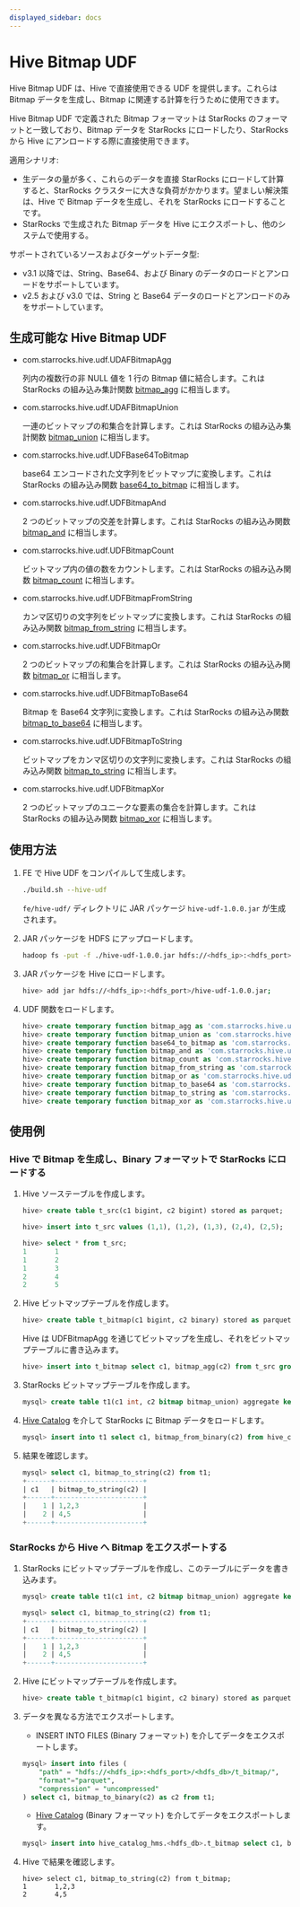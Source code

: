 ```yaml
---
displayed_sidebar: docs
---
```


# Hive Bitmap UDF

Hive Bitmap UDF は、Hive で直接使用できる UDF を提供します。これらは Bitmap データを生成し、Bitmap に関連する計算を行うために使用できます。

Hive Bitmap UDF で定義された Bitmap フォーマットは StarRocks のフォーマットと一致しており、Bitmap データを StarRocks にロードしたり、StarRocks から Hive にアンロードする際に直接使用できます。

適用シナリオ:

- 生データの量が多く、これらのデータを直接 StarRocks にロードして計算すると、StarRocks クラスターに大きな負荷がかかります。望ましい解決策は、Hive で Bitmap データを生成し、それを StarRocks にロードすることです。
- StarRocks で生成された Bitmap データを Hive にエクスポートし、他のシステムで使用する。

サポートされているソースおよびターゲットデータ型:

- v3.1 以降では、String、Base64、および Binary のデータのロードとアンロードをサポートしています。
- v2.5 および v3.0 では、String と Base64 データのロードとアンロードのみをサポートしています。

## 生成可能な Hive Bitmap UDF

- com.starrocks.hive.udf.UDAFBitmapAgg

  列内の複数行の非 NULL 値を 1 行の Bitmap 値に結合します。これは StarRocks の組み込み集計関数 [bitmap_agg](../sql-reference/sql-functions/bitmap-functions/bitmap_agg.md) に相当します。

- com.starrocks.hive.udf.UDAFBitmapUnion

  一連のビットマップの和集合を計算します。これは StarRocks の組み込み集計関数 [bitmap_union](../sql-reference/sql-functions/bitmap-functions/bitmap_union.md) に相当します。

- com.starrocks.hive.udf.UDFBase64ToBitmap

  base64 エンコードされた文字列をビットマップに変換します。これは StarRocks の組み込み関数 [base64_to_bitmap](../sql-reference/sql-functions/bitmap-functions/base64_to_bitmap.md) に相当します。

- com.starrocks.hive.udf.UDFBitmapAnd

  2 つのビットマップの交差を計算します。これは StarRocks の組み込み関数 [bitmap_and](../sql-reference/sql-functions/bitmap-functions/bitmap_and.md) に相当します。

- com.starrocks.hive.udf.UDFBitmapCount

  ビットマップ内の値の数をカウントします。これは StarRocks の組み込み関数 [bitmap_count](../sql-reference/sql-functions/bitmap-functions/bitmap_count.md) に相当します。

- com.starrocks.hive.udf.UDFBitmapFromString

  カンマ区切りの文字列をビットマップに変換します。これは StarRocks の組み込み関数 [bitmap_from_string](../sql-reference/sql-functions/bitmap-functions/bitmap_from_string.md) に相当します。

- com.starrocks.hive.udf.UDFBitmapOr

  2 つのビットマップの和集合を計算します。これは StarRocks の組み込み関数 [bitmap_or](../sql-reference/sql-functions/bitmap-functions/bitmap_or.md) に相当します。

- com.starrocks.hive.udf.UDFBitmapToBase64

  Bitmap を Base64 文字列に変換します。これは StarRocks の組み込み関数 [bitmap_to_base64](../sql-reference/sql-functions/bitmap-functions/bitmap_to_base64.md) に相当します。

- com.starrocks.hive.udf.UDFBitmapToString

  ビットマップをカンマ区切りの文字列に変換します。これは StarRocks の組み込み関数 [bitmap_to_string](../sql-reference/sql-functions/bitmap-functions/bitmap_to_string.md) に相当します。

- com.starrocks.hive.udf.UDFBitmapXor

  2 つのビットマップのユニークな要素の集合を計算します。これは StarRocks の組み込み関数 [bitmap_xor](../sql-reference/sql-functions/bitmap-functions/bitmap_xor.md) に相当します。

## 使用方法

1. FE で Hive UDF をコンパイルして生成します。

   ```bash
   ./build.sh --hive-udf
   ```

   `fe/hive-udf/` ディレクトリに JAR パッケージ `hive-udf-1.0.0.jar` が生成されます。

2. JAR パッケージを HDFS にアップロードします。

   ```bash
   hadoop fs -put -f ./hive-udf-1.0.0.jar hdfs://<hdfs_ip>:<hdfs_port>/hive-udf-1.0.0.jar
   ```

3. JAR パッケージを Hive にロードします。

   ```bash
   hive> add jar hdfs://<hdfs_ip>:<hdfs_port>/hive-udf-1.0.0.jar;
   ```

4. UDF 関数をロードします。

   ```sql
   hive> create temporary function bitmap_agg as 'com.starrocks.hive.udf.UDAFBitmapAgg';
   hive> create temporary function bitmap_union as 'com.starrocks.hive.udf.UDAFBitmapUnion';
   hive> create temporary function base64_to_bitmap as 'com.starrocks.hive.udf.UDFBase64ToBitmap';
   hive> create temporary function bitmap_and as 'com.starrocks.hive.udf.UDFBitmapAnd';
   hive> create temporary function bitmap_count as 'com.starrocks.hive.udf.UDFBitmapCount';
   hive> create temporary function bitmap_from_string as 'com.starrocks.hive.udf.UDFBitmapFromString';
   hive> create temporary function bitmap_or as 'com.starrocks.hive.udf.UDFBitmapOr';
   hive> create temporary function bitmap_to_base64 as 'com.starrocks.hive.udf.UDFBitmapToBase64';
   hive> create temporary function bitmap_to_string as 'com.starrocks.hive.udf.UDFBitmapToString';
   hive> create temporary function bitmap_xor as 'com.starrocks.hive.udf.UDFBitmapXor';
   ```

## 使用例

### Hive で Bitmap を生成し、Binary フォーマットで StarRocks にロードする

1. Hive ソーステーブルを作成します。

   ```sql
   hive> create table t_src(c1 bigint, c2 bigint) stored as parquet;

   hive> insert into t_src values (1,1), (1,2), (1,3), (2,4), (2,5);

   hive> select * from t_src;
   1       1
   1       2
   1       3
   2       4
   2       5
   ```

2. Hive ビットマップテーブルを作成します。

   ```sql
   hive> create table t_bitmap(c1 bigint, c2 binary) stored as parquet;
   ```

   Hive は UDFBitmapAgg を通じてビットマップを生成し、それをビットマップテーブルに書き込みます。

   ```sql
   hive> insert into t_bitmap select c1, bitmap_agg(c2) from t_src group by c1;
   ```

3. StarRocks ビットマップテーブルを作成します。

   ```sql
   mysql> create table t1(c1 int, c2 bitmap bitmap_union) aggregate key(c1) distributed by hash(c1);
   ```

4. [Hive Catalog](../data_source/catalog/hive_catalog.md) を介して StarRocks に Bitmap データをロードします。

   ```sql
   mysql> insert into t1 select c1, bitmap_from_binary(c2) from hive_catalog_hms.xxx_db.t_bitmap;
   ```

5. 結果を確認します。

   ```sql
   mysql> select c1, bitmap_to_string(c2) from t1;                                                                                                                                                                                                                                   
   +------+----------------------+                                                                                                                                                                                                                                                   
   | c1   | bitmap_to_string(c2) |
   +------+----------------------+
   |    1 | 1,2,3                |
   |    2 | 4,5                  |
   +------+----------------------+
   ```

### StarRocks から Hive へ Bitmap をエクスポートする

1. StarRocks にビットマップテーブルを作成し、このテーブルにデータを書き込みます。

   ```sql
   mysql> create table t1(c1 int, c2 bitmap bitmap_union) aggregate key(c1) buckets 3 distributed by hash(c1);

   mysql> select c1, bitmap_to_string(c2) from t1;                                                                                                                                                                                                                                   
   +------+----------------------+                                                                                                                                                                                                                                                   
   | c1   | bitmap_to_string(c2) |
   +------+----------------------+
   |    1 | 1,2,3                |
   |    2 | 4,5                  |
   +------+----------------------+
   ```

2. Hive にビットマップテーブルを作成します。

   ```sql
   hive> create table t_bitmap(c1 bigint, c2 binary) stored as parquet;
   ```

3. データを異なる方法でエクスポートします。

   - INSERT INTO FILES (Binary フォーマット) を介してデータをエクスポートします。

   ```sql
   mysql> insert into files (
       "path" = "hdfs://<hdfs_ip>:<hdfs_port>/<hdfs_db>/t_bitmap/",
       "format"="parquet",
       "compression" = "uncompressed"
   ) select c1, bitmap_to_binary(c2) as c2 from t1;
   ```

   - [Hive Catalog](../data_source/catalog/hive_catalog.md) (Binary フォーマット) を介してデータをエクスポートします。

   ```sql
   mysql> insert into hive_catalog_hms.<hdfs_db>.t_bitmap select c1, bitmap_to_binary(c2) from t1;
   ```

4. Hive で結果を確認します。

   ```plain
   hive> select c1, bitmap_to_string(c2) from t_bitmap;
   1       1,2,3
   2       4,5
   ```